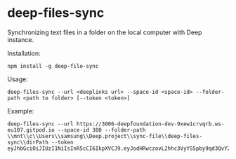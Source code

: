 # deep-files-sync

Synchronizing text files in a folder on the local computer with Deep instance.


Installation:
```
npm install -g deep-file-sync
```
Usage:
```
deep-files-sync --url <deeplinks url> --space-id <space-id> --folder-path <path to folder> [--token <token>]
```
Example:
```
deep-files-sync --url https://3006-deepfoundation-dev-9xew1crvqrb.ws-eu107.gitpod.io --space-id 380 --folder-path \\mnt\\c\\Users\\samsung\\Deep.project\\sync-file\\deep-files-sync\\dirPath --token eyJhbGciOiJIUzI1NiIsInR5cCI6IkpXVCJ9.eyJodHRwczovL2hhc3VyYS5pby9qd3QvY2xhaW1zIjp7IngtaGFzdXJhLWFsbG93ZWQtcm9sZXMiOlsiYWRtaW4iXSwieC1oYXN1cmEtZGVmYXVsdC1yb2xlIjoiYWRtaW4iLCJ4LWhhc3VyYS11c2VyLWlkIjoiMzgwIn0sImlhdCI6MTcwNTg3ODE3MX0.rRUt9Oujqc0ftirjYnLGI6oSNbg7ImNLG5FhV5lXqCQ
```

